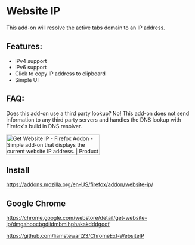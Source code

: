 # Website IP

This add-on will resolve the active tabs domain to an IP address.

## Features:
- IPv4 support
- IPv6 support
- Click to copy IP address to clipboard
- Simple UI

## FAQ:
Does this add-on use a third party lookup?
No! This add-on does not send information to any third party servers and handles the DNS lookup with Firefox's build in DNS resolver.

<a href="https://www.producthunt.com/posts/get-website-ip-firefox-addon?utm_source=badge-featured&utm_medium=badge&utm_souce=badge-get-website-ip-firefox-addon" target="_blank"><img src="https://api.producthunt.com/widgets/embed-image/v1/featured.svg?post_id=156765&theme=dark" alt="Get Website IP - Firefox Addon - Simple add-on that displays the current website IP address. | Product Hunt Embed" style="width: 250px; height: 54px;" width="250px" height="54px" /></a>

## Install
https://addons.mozilla.org/en-US/firefox/addon/website-ip/

## Google Chrome
https://chrome.google.com/webstore/detail/get-website-ip/dmgahoocbgdiidmbmihphakakdddgoof

https://github.com/liamstewart23/ChromeExt-WebsiteIP
